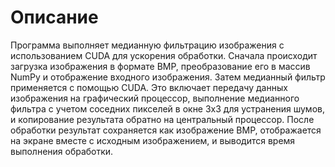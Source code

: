 # Описание
Программа выполняет медианную фильтрацию изображения с использованием CUDA для ускорения обработки.
Сначала происходит загрузка изображения в формате BMP, преобразование его в массив NumPy и отображение входного изображения.
Затем медианный фильтр применяется с помощью CUDA. Это включает передачу данных изображения на графический процессор, выполнение
медианного фильтра с учетом соседних пикселей в окне 3x3 для устранения шумов, и копирование результата обратно на центральный процессор.
После обработки результат сохраняется как изображение BMP, отображается на экране вместе с исходным изображением, и выводится время
выполнения обработки.

